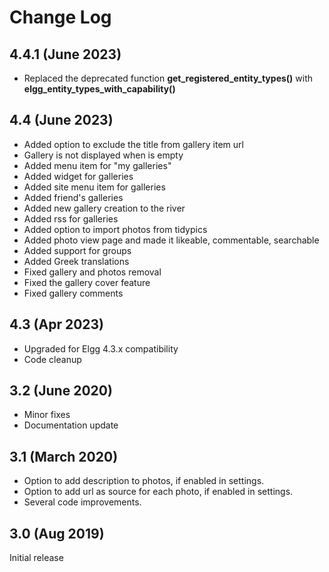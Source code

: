 # Change Log

## 4.4.1 (June 2023)

- Replaced the deprecated function **get_registered_entity_types()** with **elgg_entity_types_with_capability()**

## 4.4 (June 2023)
- Added option to exclude the title from gallery item url
- Gallery is not displayed when is empty
- Added menu item for "my galleries"
- Added widget for galleries
- Added site menu item for galleries
- Added friend's galleries
- Added new gallery creation to the river
- Added rss for galleries
- Added option to import photos from tidypics
- Added photo view page and made it likeable, commentable, searchable
- Added support for groups
- Added Greek translations
- Fixed gallery and photos removal
- Fixed the gallery cover feature
- Fixed gallery comments

## 4.3 (Apr 2023)

- Upgraded for Elgg 4.3.x compatibility
- Code cleanup

## 3.2 (June 2020)

- Minor fixes
- Documentation update

## 3.1 (March 2020)

- Option to add description to photos, if enabled in settings.
- Option to add url as source for each photo, if enabled in settings.
- Several code improvements.

## 3.0 (Aug 2019)

Initial release
